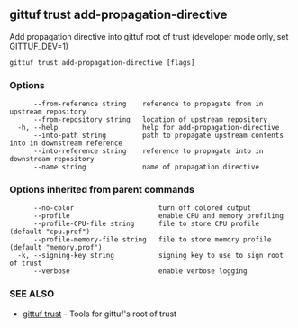 ## gittuf trust add-propagation-directive

Add propagation directive into gittuf root of trust (developer mode only, set GITTUF_DEV=1)

```
gittuf trust add-propagation-directive [flags]
```

### Options

```
      --from-reference string    reference to propagate from in upstream repository
      --from-repository string   location of upstream repository
  -h, --help                     help for add-propagation-directive
      --into-path string         path to propagate upstream contents into in downstream reference
      --into-reference string    reference to propagate into in downstream repository
      --name string              name of propagation directive
```

### Options inherited from parent commands

```
      --no-color                     turn off colored output
      --profile                      enable CPU and memory profiling
      --profile-CPU-file string      file to store CPU profile (default "cpu.prof")
      --profile-memory-file string   file to store memory profile (default "memory.prof")
  -k, --signing-key string           signing key to use to sign root of trust
      --verbose                      enable verbose logging
```

### SEE ALSO

* [gittuf trust](gittuf_trust.md)	 - Tools for gittuf's root of trust

